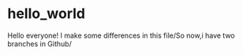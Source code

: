 # hello_world

Hello everyone!
I make some differences in this file/So now,i have two branches in Github/
